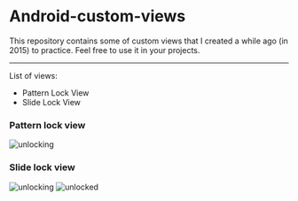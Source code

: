 # Android-custom-views
This repository contains some of custom views that I created a while ago (in 2015) to practice. Feel free to use it in your projects.


----------


List of views:

 - Pattern Lock View
 - Slide Lock View

### Pattern lock view
![unlocking](https://github.com/agostishhev/Android-custom-views/blob/master/pattern_unlocking.jpg?raw=true)

### Slide lock view
![unlocking](https://github.com/agostishhev/Android-custom-views/blob/master/slide_unlocking.jpg?raw=true)
![unlocked](https://github.com/agostishhev/Android-custom-views/blob/master/slide_unlocked.jpg?raw=true)
